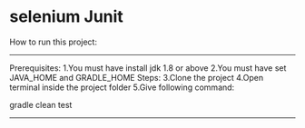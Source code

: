 # selenium Junit

How to run this project:

---
Prerequisites:
1.You must have install jdk 1.8 or above
2.You must have set JAVA_HOME and GRADLE_HOME Steps:
3.Clone the project
4.Open terminal inside the project folder
5.Give following command:

  gradle clean test

---